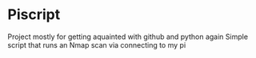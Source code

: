 # Piscript
Project mostly for getting aquainted with github and python again
Simple script that runs an Nmap scan via connecting to my pi
